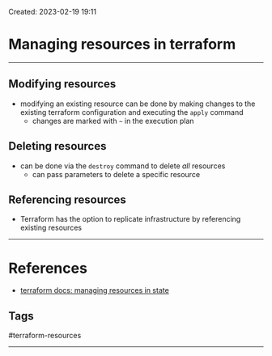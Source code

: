 Created: 2023-02-19 19:11
# Managing resources in terraform
---

## Modifying resources
- modifying an existing resource can be done by making changes to the existing terraform configuration and executing the `apply` command
	- changes are marked with `~` in the execution plan

## Deleting resources
- can be done via the `destroy` command to delete *all* resources
	- can pass parameters to delete a specific resource

## Referencing resources
- Terraform has the option to replicate infrastructure by referencing existing resources

---
# References
- [terraform docs: managing resources in state](https://developer.hashicorp.com/terraform/tutorials/state/state-cli)

## Tags
#terraform-resources

---